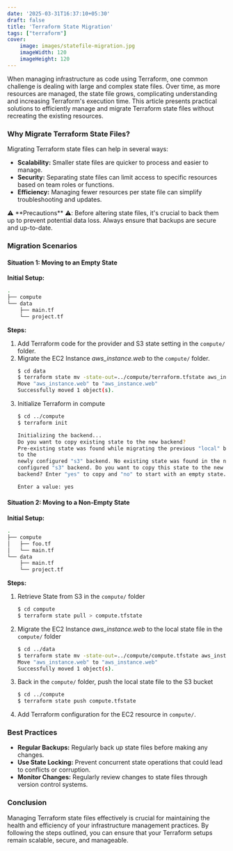 ```yaml
---
date: '2025-03-31T16:37:10+05:30'
draft: false
title: 'Terraform State Migration'
tags: ["terraform"]
cover: 
    image: images/statefile-migration.jpg
    imageWidth: 120
    imageHeight: 120
---
```


When managing infrastructure as code using Terraform, one common challenge is dealing with large and complex state files. Over time, as more resources are managed, the state file grows, complicating understanding and increasing Terraform's execution time. This article presents practical solutions to efficiently manage and migrate Terraform state files without recreating the existing resources.

### Why Migrate Terraform State Files?

Migrating Terraform state files can help in several ways:

- **Scalability:** Smaller state files are quicker to process and easier to manage.
- **Security:** Separating state files can limit access to specific resources based on team roles or functions.
- **Efficiency:** Managing fewer resources per state file can simplify troubleshooting and updates.


<div style={{ backgroundColor: "#C5DDE3", padding: "0.5rem", color: "black" }}>
⚠️ **Precautions** ⚠️:
Before altering state files, it's crucial to back them up to prevent potential data loss. Always ensure that backups are secure and up-to-date.
</div>

### Migration Scenarios

#### Situation 1: Moving to an Empty State

**Initial Setup:**
```bash
.
├── compute
└── data
    ├── main.tf
    └── project.tf
```

**Steps:**
1. Add Terraform code for the provider and S3 state setting in the `compute/` folder.
2. Migrate the EC2 Instance _aws_instance.web_ to the `compute/` folder.
     ```bash
     $ cd data
     $ terraform state mv -state-out=../compute/terraform.tfstate aws_instance.web aws_instance.web
     Move "aws_instance.web" to "aws_instance.web"
     Successfully moved 1 object(s).
     ```
3. Initialize Terraform in compute
     ```bash
     $ cd ../compute
     $ terraform init

     Initializing the backend...
     Do you want to copy existing state to the new backend?
     Pre-existing state was found while migrating the previous "local" backend 
     to the
     newly configured "s3" backend. No existing state was found in the newly
     configured "s3" backend. Do you want to copy this state to the new "s3"
     backend? Enter "yes" to copy and "no" to start with an empty state.

     Enter a value: yes
     ```
#### Situation 2: Moving to a Non-Empty State
**Initial Setup:**
```bash
.
├── compute
│   ├── foo.tf
│   └── main.tf
└── data
    ├── main.tf
    └── project.tf
```
**Steps:**
1. Retrieve State from S3 in the `compute/` folder
     ```bash
     $ cd compute
     $ terraform state pull > compute.tfstate
     ```
2. Migrate the EC2 Instance _aws_instance.web_ to the local state file in the `compute/` folder
     ```bash
     $ cd ../data
     $ terraform state mv -state-out=../compute/compute.tfstate aws_instance.web aws_instance.web
     Move "aws_instance.web" to "aws_instance.web"
     Successfully moved 1 object(s).
     ```
3. Back in the `compute/` folder, push the local state file to the S3 bucket
     ```bash
     $ cd ../compute
     $ terraform state push compute.tfstate
     ```
4. Add Terraform configuration for the EC2 resource in `compute/`.
### Best Practices
- **Regular Backups:** Regularly back up state files before making any changes.
- **Use State Locking:** Prevent concurrent state operations that could lead to conflicts or corruption.
- **Monitor Changes:** Regularly review changes to state files through version control systems.
### Conclusion
Managing Terraform state files effectively is crucial for maintaining the health and efficiency of your infrastructure management practices. By following the steps outlined, you can ensure that your Terraform setups remain scalable, secure, and manageable.